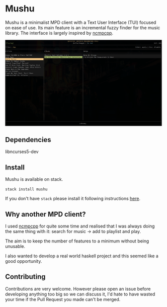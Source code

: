 Mushu
=====

Mushu is a minimalist MPD client with a Text User Interface (TUI) focused on ease of use.
Its main feature is an incremental fuzzy finder for the music library.
The interface is largely inspired by [ncmpcpp](https://github.com/arybczak/ncmpcpp).

![Screenshot](screenshot.png?raw=true "Mushu screenshot")

Dependencies
--------------

libncurses5-dev

Install
-------

Mushu is available on stack.

  `stack install mushu`

If you don't have `stack` please install it following instructions [here](https://docs.haskellstack.org/en/stable/README/).

Why another MPD client?
-----------------------

I used [ncmpcpp](https://github.com/arybczak/ncmpcpp) for quite some time and realised that I was always doing the same thing with it: search for music -> add to playlist and play.

The aim is to keep the number of features to a minimum without being unusable.

I also wanted to develop a real world haskell project and this seemed like a good opportunity.

Contributing
------------

Contributions are very welcome. However please open an issue before developing anything too big so we can discuss it, I'd hate to have wasted your time if the Pull Request you made can't be merged.

